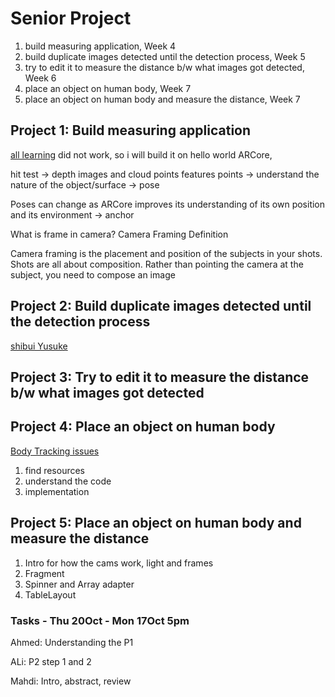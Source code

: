 # Senior Project

1. build measuring application, Week 4
2. build duplicate images detected until the detection process, Week 5
3. try to edit it to measure the distance b/w what images got detected, Week 6
4. place an object on human body, Week 7
5. place an object on human body and measure the distance, Week 7

## Project 1: Build measuring application

[all learning](https://all-learning.com/android-arcore-distance-from-camera/)
did not work, so i will build it on hello world ARCore,

hit test -> depth images and cloud points
features points -> understand the nature of the object/surface -> pose

Poses can change as ARCore improves its understanding of its own position and its environment -> anchor

What is frame in camera?
Camera Framing Definition

Camera framing is the placement and position of the subjects in your shots. Shots are all about composition. Rather than pointing the camera at the subject, you need to compose an image

## Project 2: Build duplicate images detected until the detection process

[shibui Yusuke](https://shibuiyusuke.medium.com/)

## Project 3: Try to edit it to measure the distance b/w what images got detected

## Project 4: Place an object on human body

[Body Tracking issues](https://stackoverflow.com/questions/57389303/is-there-any-way-to-detect-body-parts-from-vuforia)

1. find resources
2. understand the code
3. implementation

## Project 5: Place an object on human body and measure the distance

1. Intro for how the cams work, light and frames
2. Fragment
3. Spinner and Array adapter
4. TableLayout

### Tasks - Thu 20Oct - Mon 17Oct 5pm

Ahmed: Understanding the P1

ALi: P2 step 1 and 2

Mahdi: Intro, abstract, review
